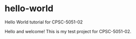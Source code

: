 # hello-world
Hello World tutorial for CPSC-5051-02

Hello and welcome! This is my test project for CPSC-5051-02.

